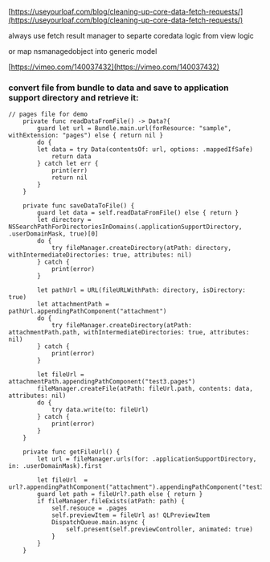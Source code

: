 [https://useyourloaf.com/blog/cleaning-up-core-data-fetch-requests/](https://useyourloaf.com/blog/cleaning-up-core-data-fetch-requests/)

always use fetch result manager to separte coredata logic from view logic

or map nsmanagedobject into generic model

[https://vimeo.com/140037432](https://vimeo.com/140037432)





### convert file from bundle to data and save to application support directory and retrieve it:

```
// pages file for demo
    private func readDataFromFile() -> Data?{
        guard let url = Bundle.main.url(forResource: "sample", withExtension: "pages") else { return nil }
        do {
        let data = try Data(contentsOf: url, options: .mappedIfSafe)
            return data
        } catch let err {
            print(err)
            return nil
        }
    }
    
    private func saveDataToFile() {
        guard let data = self.readDataFromFile() else { return }
        let directory = NSSearchPathForDirectoriesInDomains(.applicationSupportDirectory, .userDomainMask, true)[0]
        do {
            try fileManager.createDirectory(atPath: directory, withIntermediateDirectories: true, attributes: nil)
        } catch {
            print(error)
        }
        
        let pathUrl = URL(fileURLWithPath: directory, isDirectory: true)
        let attachmentPath = pathUrl.appendingPathComponent("attachment")
        do {
            try fileManager.createDirectory(atPath: attachmentPath.path, withIntermediateDirectories: true, attributes: nil)
        } catch {
            print(error)
        }
        
        let fileUrl = attachmentPath.appendingPathComponent("test3.pages")
        fileManager.createFile(atPath: fileUrl.path, contents: data, attributes: nil)
        do {
            try data.write(to: fileUrl)
        } catch {
            print(error)
        }
    }
    
    private func getFileUrl() {
        let url = fileManager.urls(for: .applicationSupportDirectory, in: .userDomainMask).first
        
        let fileUrl  = url?.appendingPathComponent("attachment").appendingPathComponent("test3.pages")
        guard let path = fileUrl?.path else { return }
        if fileManager.fileExists(atPath: path) {
            self.resouce = .pages
            self.previewItem = fileUrl as! QLPreviewItem
            DispatchQueue.main.async {
                self.present(self.previewController, animated: true)
            }
        }
    }
```



